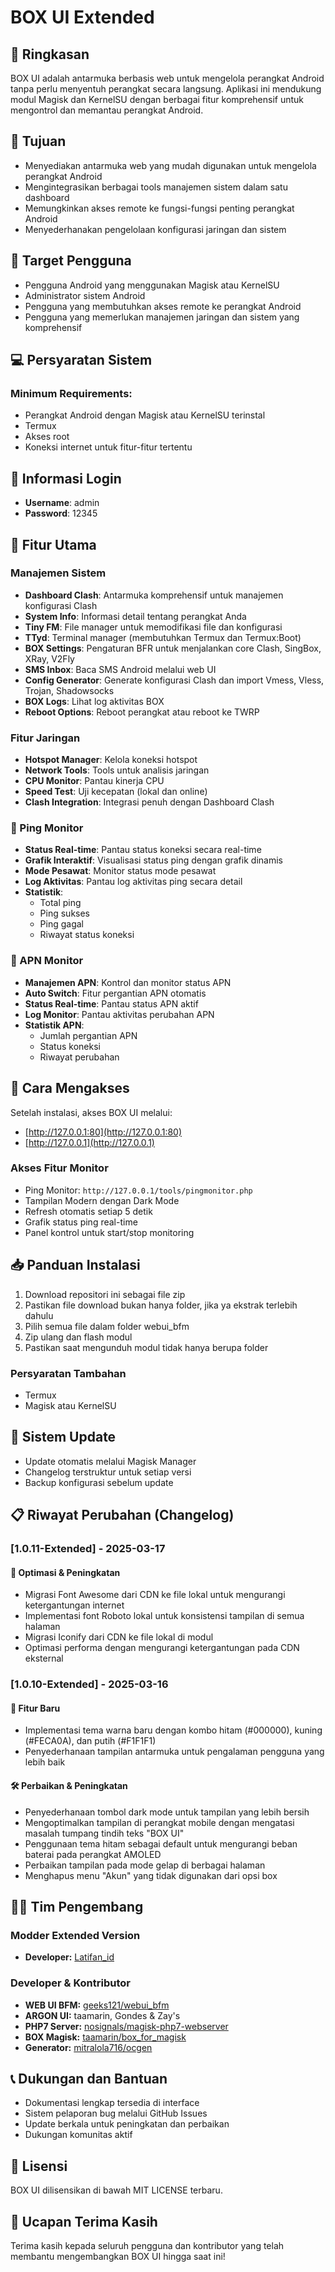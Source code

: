 # BOX UI Extended

## 🌟 Ringkasan
BOX UI adalah antarmuka berbasis web untuk mengelola perangkat Android tanpa perlu menyentuh perangkat secara langsung. Aplikasi ini mendukung modul Magisk dan KernelSU dengan berbagai fitur komprehensif untuk mengontrol dan memantau perangkat Android.

## 🎯 Tujuan
- Menyediakan antarmuka web yang mudah digunakan untuk mengelola perangkat Android
- Mengintegrasikan berbagai tools manajemen sistem dalam satu dashboard
- Memungkinkan akses remote ke fungsi-fungsi penting perangkat Android
- Menyederhanakan pengelolaan konfigurasi jaringan dan sistem

## 👥 Target Pengguna
- Pengguna Android yang menggunakan Magisk atau KernelSU
- Administrator sistem Android
- Pengguna yang membutuhkan akses remote ke perangkat Android
- Pengguna yang memerlukan manajemen jaringan dan sistem yang komprehensif

## 💻 Persyaratan Sistem
### Minimum Requirements:
- Perangkat Android dengan Magisk atau KernelSU terinstal
- Termux
- Akses root
- Koneksi internet untuk fitur-fitur tertentu

## 🔐 Informasi Login
- **Username**: admin
- **Password**: 12345

## 🚀 Fitur Utama

### Manajemen Sistem
- **Dashboard Clash**: Antarmuka komprehensif untuk manajemen konfigurasi Clash
- **System Info**: Informasi detail tentang perangkat Anda
- **Tiny FM**: File manager untuk memodifikasi file dan konfigurasi
- **TTyd**: Terminal manager (membutuhkan Termux dan Termux:Boot)
- **BOX Settings**: Pengaturan BFR untuk menjalankan core Clash, SingBox, XRay, V2Fly
- **SMS Inbox**: Baca SMS Android melalui web UI
- **Config Generator**: Generate konfigurasi Clash dan import Vmess, Vless, Trojan, Shadowsocks
- **BOX Logs**: Lihat log aktivitas BOX
- **Reboot Options**: Reboot perangkat atau reboot ke TWRP

### Fitur Jaringan
- **Hotspot Manager**: Kelola koneksi hotspot
- **Network Tools**: Tools untuk analisis jaringan
- **CPU Monitor**: Pantau kinerja CPU
- **Speed Test**: Uji kecepatan (lokal dan online)
- **Clash Integration**: Integrasi penuh dengan Dashboard Clash

### 📡 Ping Monitor
- **Status Real-time**: Pantau status koneksi secara real-time
- **Grafik Interaktif**: Visualisasi status ping dengan grafik dinamis
- **Mode Pesawat**: Monitor status mode pesawat
- **Log Aktivitas**: Pantau log aktivitas ping secara detail
- **Statistik**: 
  - Total ping
  - Ping sukses
  - Ping gagal
  - Riwayat status koneksi

### 📱 APN Monitor
- **Manajemen APN**: Kontrol dan monitor status APN
- **Auto Switch**: Fitur pergantian APN otomatis
- **Status Real-time**: Pantau status APN aktif
- **Log Monitor**: Pantau aktivitas perubahan APN
- **Statistik APN**:
  - Jumlah pergantian APN
  - Status koneksi
  - Riwayat perubahan

## 📱 Cara Mengakses
Setelah instalasi, akses BOX UI melalui:
- [http://127.0.0.1:80](http://127.0.0.1:80)
- [http://127.0.0.1](http://127.0.0.1)

### Akses Fitur Monitor
- Ping Monitor: `http://127.0.0.1/tools/pingmonitor.php`
- Tampilan Modern dengan Dark Mode
- Refresh otomatis setiap 5 detik
- Grafik status ping real-time
- Panel kontrol untuk start/stop monitoring

## 📥 Panduan Instalasi
1. Download repositori ini sebagai file zip
2. Pastikan file download bukan hanya folder, jika ya ekstrak terlebih dahulu
3. Pilih semua file dalam folder webui_bfm
4. Zip ulang dan flash modul
5. Pastikan saat mengunduh modul tidak hanya berupa folder

### Persyaratan Tambahan
- Termux
- Magisk atau KernelSU

## 🔄 Sistem Update
- Update otomatis melalui Magisk Manager
- Changelog terstruktur untuk setiap versi
- Backup konfigurasi sebelum update

## 📋 Riwayat Perubahan (Changelog)

### [1.0.11-Extended] - 2025-03-17
#### 🚀 Optimasi & Peningkatan
- Migrasi Font Awesome dari CDN ke file lokal untuk mengurangi ketergantungan internet
- Implementasi font Roboto lokal untuk konsistensi tampilan di semua halaman  
- Migrasi Iconify dari CDN ke file lokal di modul
- Optimasi performa dengan mengurangi ketergantungan pada CDN eksternal

### [1.0.10-Extended] - 2025-03-16
#### 🚀 Fitur Baru
- Implementasi tema warna baru dengan kombo hitam (#000000), kuning (#FECA0A), dan putih (#F1F1F1)
- Penyederhanaan tampilan antarmuka untuk pengalaman pengguna yang lebih baik

#### 🛠️ Perbaikan & Peningkatan
- Penyederhanaan tombol dark mode untuk tampilan yang lebih bersih
- Mengoptimalkan tampilan di perangkat mobile dengan mengatasi masalah tumpang tindih teks "BOX UI"
- Penggunaan tema hitam sebagai default untuk mengurangi beban baterai pada perangkat AMOLED
- Perbaikan tampilan pada mode gelap di berbagai halaman
- Menghapus menu "Akun" yang tidak digunakan dari opsi box

## 👨‍💻 Tim Pengembang

### Modder Extended Version
- **Developer:** [Latifan_id](https://github.com/latifangren)

### Developer & Kontributor
- **WEB UI BFM:** [geeks121/webui_bfm](https://github.com/geeks121/webui_bfm)
- **ARGON UI:** taamarin, Gondes & Zay's
- **PHP7 Server:** [nosignals/magisk-php7-webserver](https://github.com/nosignals/magisk-php7-webserver)
- **BOX Magisk:** [taamarin/box_for_magisk](https://github.com/taamarin/box_for_magisk)
- **Generator:** [mitralola716/ocgen](https://github.com/mitralola716/ocgen)

## 📞 Dukungan dan Bantuan
- Dokumentasi lengkap tersedia di interface
- Sistem pelaporan bug melalui GitHub Issues
- Update berkala untuk peningkatan dan perbaikan
- Dukungan komunitas aktif

## 📄 Lisensi
BOX UI dilisensikan di bawah MIT LICENSE terbaru.

## 💝 Ucapan Terima Kasih
Terima kasih kepada seluruh pengguna dan kontributor yang telah membantu mengembangkan BOX UI hingga saat ini!
